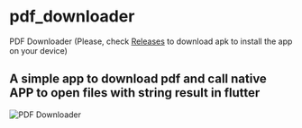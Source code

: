 # pdf_downloader

PDF Downloader (Please, check [Releases](https://github.com/RafiaChy/pdf_downloader/releases) to download apk to install the app on your device)

## A simple app to download pdf and call native APP to open files with string result in flutter

![PDF Downloader](assets/gifs/gif-pdf.gif "pdf-downloader")

